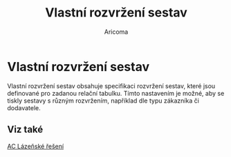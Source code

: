 ﻿---
    title: "Vlastní rozvržení sestav"
    author: Aricoma
    ms.date: 04/30/2018
    ms.topic: article
    ms.prod: dynamics-nav-2017
    ms.contentlocale: cs-cz
    ms.lasthandoff: 04/30/2018
---

# Vlastní rozvržení sestav
Vlastní rozvržení sestav obsahuje specifikaci rozvržení sestav, které jsou definované pro zadanou relační tabulku. Tímto nastavením je možné, aby se tiskly sestavy s různým rozvržením, například dle typu zákazníka či dodavatele. 

## <a name="see-also"></a>Viz také
[AC Lázeňské řešení](spa-solution.md)